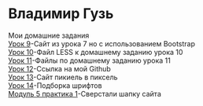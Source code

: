 # Владимир Гузь
Мои домашние задания  
[Урок 9](https://huz-vladymyr.github.io/lesson_9/index.html "Домашняя работа к уроку 9")-Сайт из урока 7 но с использованием Bootstrap  
[Урок 10](https://github.com/huz-vladymyr/huz-vladymyr.github.io/blob/master/lesson_10/main.less "Домашняя работа к уроку 10")-Файл LESS к домашнему заданию урока 10  
[Урок 11](https://github.com/huz-vladymyr/huz-vladymyr.github.io/tree/master/lesson_11 "Домашняя работа к уроку 11")-Файлы по домашнему заданию урока 11  
[Урок 12](https://huz-vladymyr.github.io/ "Домашня работа к уроку 12")-Ссылка на мой Github  
[Урок 13](https://huz-vladymyr.github.io/github/index.html "Домашняя работа к уроку 13")-Сайт пикиель в пиксель  
[Урок 14](https://huz-vladymyr.github.io/lesson_14/index.html "Домашняя работа к уроку 14")-Подборка шрифтов  
[Модуль 5 практика 1](https://huz-vladymyr.github.io/lesson%2014/index.html "Шапка сайта")-Сверстали шапку сайта
